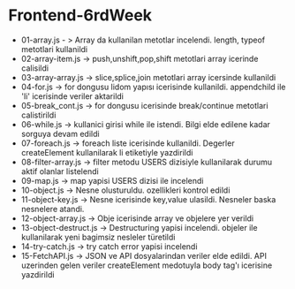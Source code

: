 # Frontend-6rdWeek

- 01-array.js - > Array da kullanilan metotlar incelendi. length, typeof metotlari kullanildi
- 02-array-item.js -> push,unshift,pop,shift metotlari array icerinde calisildi 
- 03-array-array.js -> slice,splice,join metotlari array icersinde kullanildi
- 04-for.js -> for dongusu lidom yapısı icerisinde kullanildi. appendchild ile 'li' icerisinde veriler aktarildi
- 05-break_cont.js -> for dongusu icerisinde break/continue metotlari calistirildi
- 06-while.js -> kullanici girisi while ile istendi. Bilgi elde edilene kadar sorguya devam edildi
- 07-foreach.js -> foreach liste icerisinde kullanildi. Degerler createElement kullanilarak li etiketiyle yazdirildi
- 08-filter-array.js -> filter metodu USERS dizisiyle kullanilarak durumu aktif olanlar listelendi
- 09-map.js -> map yapisi USERS dizisi ile incelendi
- 10-object.js -> Nesne olusturuldu. ozellikleri kontrol edildi
- 11-object-key.js -> Nesne icerisinde key,value ulasildi. Nesneler baska nesnelere atandi. 
- 12-object-array.js -> Obje icerisinde array ve objelere yer verildi
- 13-object-destruct.js -> Destructuring yapisi incelendi. objeler ile kullanilarak yeni bagimsiz nesleler türetildi
- 14-try-catch.js -> try catch error yapisi incelendi
- 15-FetchAPI.js -> JSON ve API dosyalarindan veriler elde edildi. API uzerinden gelen veriler createElement medotuyla body tag'ı icerisine yazdirildi 
 